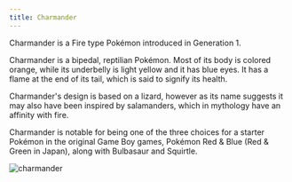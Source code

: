 ```yaml
---
title: Charmander
---
```

Charmander is a Fire type Pokémon introduced in Generation 1.

Charmander is a bipedal, reptilian Pokémon. Most of its body is colored orange, while its underbelly is light yellow and it has blue eyes. It has a flame at the end of its tail, which is said to signify its health.

Charmander's design is based on a lizard, however as its name suggests it may also have been inspired by salamanders, which in mythology have an affinity with fire.

Charmander is notable for being one of the three choices for a starter Pokémon in the original Game Boy games, Pokémon Red & Blue (Red & Green in Japan), along with Bulbasaur and Squirtle.

![charmander](https://img.pokemondb.net/artwork/large/charmander.jpg)
